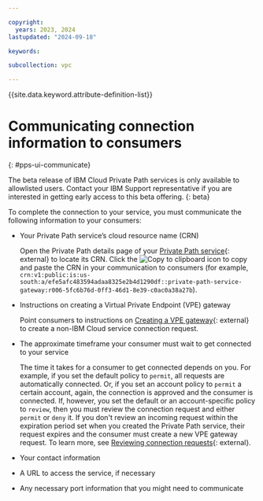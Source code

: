 ```yaml
---

copyright:
  years: 2023, 2024
lastupdated: "2024-09-18"

keywords:

subcollection: vpc

---
```


{{site.data.keyword.attribute-definition-list}}

# Communicating connection information to consumers
{: #pps-ui-communicate}

The beta release of IBM Cloud Private Path services is only available to allowlisted users. Contact your IBM Support representative if you are interested in getting early access to this beta offering.
{: beta}

To complete the connection to your service, you must communicate the following information to your consumers:

* Your Private Path service’s cloud resource name (CRN)

   Open the Private Path details page of your [Private Path service](/vpc-ext/network/privatePathServices){: external} to locate its CRN. Click the ![Copy to clipboard icon](../../icons/copy.svg) to copy and paste the CRN in your communication to consumers (for example, `crn:v1:public:is:us-south:a/efe5afc483594adaa8325e2b4d1290df::private-path-service-gateway:r006-5fc6b76d-0ff3-46d1-8e39-c0ac0a38a27b`).

* Instructions on creating a Virtual Private Endpoint (VPE) gateway

   Point consumers to instructions on [Creating a VPE gateway](/docs/vpc?topic=vpc-ordering-endpoint-gateway){: external} to create a non-IBM Cloud service connection request.

* The approximate timeframe your consumer must wait to get connected to your service

   The time it takes for a consumer to get connected depends on you. For example, if you set the default policy to `permit`, all requests are automatically connected. Or, if you set an account policy to `permit` a certain account, again, the connection is approved and the consumer is connected. If, however, you set the default or an account-specific policy to `review`, then you must review the connection request and either `permit` or `deny` it. If you don't review an incoming request within the expiration period set when you created the Private Path service, their request expires and the consumer must create a new VPE gateway request. To learn more, see [Reviewing connection requests](/docs/vpc?topic=vpc-pps-ui-reviewing&interface=ui){: external}.

* Your contact information
* A URL to access the service, if necessary
* Any necessary port information that you might need to communicate
